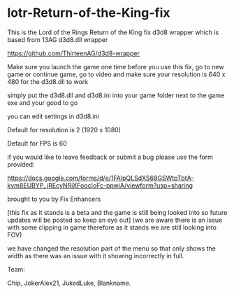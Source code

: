 # lotr-Return-of-the-King-fix

This is the Lord of the Rings Return of the King fix d3d8 wrapper which is based from 13AG d3d8.dll wrapper

https://github.com/ThirteenAG/d3d8-wrapper

Make sure you launch the game one time before you use this fix, go to new game or continue game, go to video and make sure your resolution is 640 x 480 for the d3d8.dll to work 

simply put the d3d8.dll and d3d8.ini into your game folder next to the game exe and your good to go 

you can edit settings in d3d8.ini 

Default for resolution is 2 (1920 x 1080) 

Default for FPS is 60 

if you would like to leave feedback or submit a bug please use the form provided:

https://docs.google.com/forms/d/e/1FAIpQLSdXS69GSWtpTbtA-kym8EUBYP_jREcyNRiXFoocIoFc-ppwiA/viewform?usp=sharing

brought to you by Fix Enhancers 

[this fix as it stands is a beta and the game is still being looked into so future updates will be posted so keep an eye out] 
(we are aware there is an issue with some clipping in game therefore as it stands we are still looking into FOV)

we have changed the resolution part of the menu so that only shows the width as there was an issue with it showing incorrectly in full.

Team: 

Chip, JokerAlex21, JukedLuke, Blankname.
